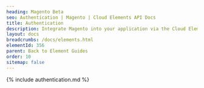 ```yaml
---
heading: Magento Beta
seo: Authentication | Magento | Cloud Elements API Docs
title: Authentication
description: Integrate Magento into your application via the Cloud Elements APIs.
layout: docs
breadcrumbs: /docs/elements.html
elementId: 356
parent: Back to Element Guides
order: 10
sitemap: false
---
```


{% include authentication.md %}
